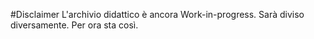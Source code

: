 #Disclaimer
L'archivio didattico è ancora Work-in-progress. Sarà diviso diversamente. Per ora sta così.
